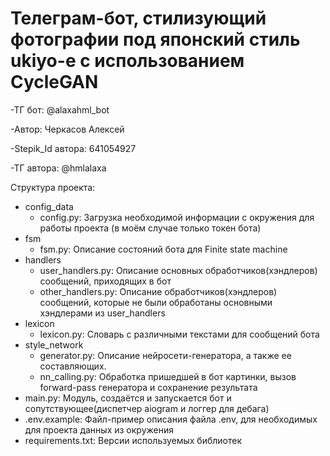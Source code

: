 # Телеграм-бот, стилизующий фотографии под японский стиль ukiyo-e с использованием CycleGAN
-ТГ бот:  @alaxahml_bot

-Автор: Черкасов Алексей

-Stepik_Id автора: 641054927

-ТГ автора: @hmlalaxa




Структура проекта:

- config_data
  - config.py: Загрузка необходимой информации с окружения для работы проекта (в моём случае только токен бота)
- fsm
  - fsm.py: Описание состояний бота для Finite state machine
- handlers
  - user_handlers.py: Описание основных обработчиков(хэндлеров) сообщений, приходящих в бот
  - other_handlers.py: Описание обработчиков(хэндлеров) сообщений, которые не были обработаны основными хэндлерами из user_handlers
- lexicon
  - lexicon.py: Словарь с различными текстами для сообщений бота
- style_network
  - generator.py: Описание нейросети-генератора, а также ее составляющих.
  - nn_calling.py: Обработка пришедшей в бот картинки, вызов forward-pass генератора и сохранение результата
- main.py: Модуль, создаётся и запускается бот и сопутствующее(диспетчер aiogram и логгер для дебага)
- .env.example: Файл-пример описания файла .env, для необходимых для проекта данных из окружения
- requirements.txt: Версии используемых библиотек
